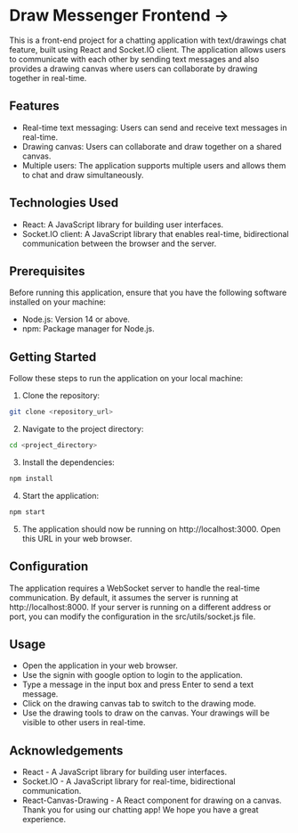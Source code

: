 # Draw Messenger Frontend →

This is a front-end project for a chatting application with text/drawings chat feature, built using React and Socket.IO client. The application allows users to communicate with each other by sending text messages and also provides a drawing canvas where users can collaborate by drawing together in real-time.

## Features

- Real-time text messaging: Users can send and receive text messages in real-time.
- Drawing canvas: Users can collaborate and draw together on a shared canvas.
- Multiple users: The application supports multiple users and allows them to chat and draw simultaneously.

## Technologies Used

- React: A JavaScript library for building user interfaces.
- Socket.IO client: A JavaScript library that enables real-time, bidirectional communication between the browser and the server.

## Prerequisites

Before running this application, ensure that you have the following software installed on your machine:

- Node.js: Version 14 or above.
- npm: Package manager for Node.js.

## Getting Started

Follow these steps to run the application on your local machine:

1. Clone the repository:

```bash
git clone <repository_url>
```

2. Navigate to the project directory:

```bash
cd <project_directory>
```

3. Install the dependencies:

```bash
npm install
```

4. Start the application:

```bash
npm start
```

5. The application should now be running on http://localhost:3000. Open this URL in your web browser.

## Configuration

The application requires a WebSocket server to handle the real-time communication. By default, it assumes the server is running at http://localhost:8000. If your server is running on a different address or port, you can modify the configuration in the src/utils/socket.js file.

## Usage

- Open the application in your web browser.
- Use the signin with google option to login to the application.
- Type a message in the input box and press Enter to send a text message.
- Click on the drawing canvas tab to switch to the drawing mode.
- Use the drawing tools to draw on the canvas. Your drawings will be visible to other users in real-time.

## Acknowledgements
- React - A JavaScript library for building user interfaces.
- Socket.IO - A JavaScript library for real-time, bidirectional communication.
- React-Canvas-Drawing - A React component for drawing on a canvas.
Thank you for using our chatting app! We hope you have a great experience.
